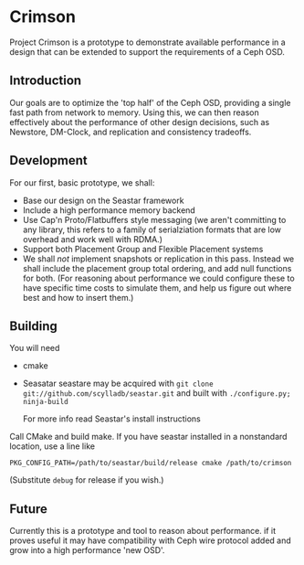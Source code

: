 Crimson
=======

Project Crimson is a prototype to demonstrate available performance in
a design that can be extended to support the requirements of a Ceph OSD.

Introduction
------------

Our goals are to optimize the 'top half' of the Ceph OSD, providing a
single fast path from network to memory. Using this, we can then
reason effectively about the performance of other design decisions,
such as Newstore, DM-Clock, and replication and consistency tradeoffs.

Development
-----------

For our first, basic prototype, we shall:

- Base our design on the Seastar framework
- Include a high performance memory backend
- Use Cap'n Proto/Flatbuffers style messaging (we aren't committing to
  any library, this refers to a family of serialziation formats that
  are low overhead and work well with RDMA.)
- Support both Placement Group and Flexible Placement systems
- We shall *not* implement snapshots or replication in this pass. Instead
  we shall include the placement group total ordering, and add null
  functions for both. (For reasoning about performance we could
  configure these to have specific time costs to simulate them, and
  help us figure out where best and how to insert them.)

Building
--------

You will need

- cmake
- Seasatar
  seastare may be acquired with
  `git clone git://github.com/scylladb/seastar.git`
  and built with
  `./configure.py; ninja-build`

  For more info read Seastar's install instructions

Call CMake and build make. If you have seastar installed in a
nonstandard location, use a line like

`PKG_CONFIG_PATH=/path/to/seastar/build/release cmake /path/to/crimson`

(Substitute `debug` for release if you wish.)

Future
------

Currently this is a prototype and tool to reason about performance. if
it proves useful it may have compatibility with Ceph wire protocol
added and grow into a high performance 'new OSD'.
